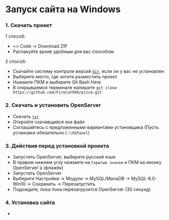 # Запуск сайта на Windows

### 1. Скачать проект
1 способ:
* <> Code → Download ZIP
* Распакуйте архив удобным для вас способом

2 способ:
* Скачайте систему контроля версий <code>[Git](https://git-scm.com/download/win "Git")</code>, если он у вас не установлен
* Выберите место, где хотите разместить проект
* Нажмите ПКМ и выберите Git Bash Here
* В открывшемся терминале напишите `git clone https://github.com/FireCat999/pizza.git`

### 2. Скачать и установить OpenServer
* Скачать <code>[тут](https://drive.google.com/file/d/1c8AeAY_v7oCX_F_5nhKOc-orzcbZmnO6/view "OpenServer")</code>
* Откройте скачавщийся exe файл
* Соглашайтесь с предложенными вариантами установщика (Пусть установки обязательно `C:\OSPanel`)

### 3. Действия перед установкой проекта
* Запустить OpenServer, выберите русский язык
* В правом нижнем углу нажмите на `Скрытые значки` и ПКМ на иконку OpenServer`a (флажёк)
* Запустить OpenServer
* Выберите Настройки → Модули → MySQL/MariaDB → MySQL-8.0-Win10 → Сохранить → Перезапустить
* Подождите, пока пока перезагрузится OpenServer (30 секунд)
  
### 4. Установка сайта
* 

